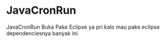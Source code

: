 # JavaCronRun
JavaCronRun
Buka Pake Eclipse ya pri kalo mau pake eclipse dependenciesnya banyak ini
